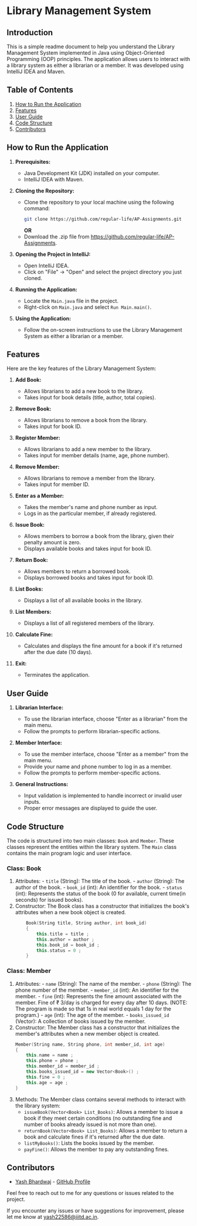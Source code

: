 # Library Management System

## Introduction
This is a simple readme document to help you understand the Library Management System implemented in Java using Object-Oriented Programming (OOP) principles. The application allows users to interact with a library system as either a librarian or a member. It was developed using IntelliJ IDEA and Maven.

## Table of Contents
1. [How to Run the Application](#how-to-run-the-application)
2. [Features](#features)
3. [User Guide](#user-guide)
4. [Code Structure](#code-structure)
5. [Contributors](#contributors)

## How to Run the Application
1. **Prerequisites:**
   - Java Development Kit (JDK) installed on your computer.
   - IntelliJ IDEA with Maven.

2. **Cloning the Repository:**
   - Clone the repository to your local machine using the following command:
     ```bash
     git clone https://github.com/regular-life/AP-Assignments.git
     ```
     **OR**
   - Download the .zip file from https://github.com/regular-life/AP-Assignments.

3. **Opening the Project in IntelliJ:**
   - Open IntelliJ IDEA.
   - Click on "File" -> "Open" and select the project directory you just cloned.

4. **Running the Application:**
   - Locate the `Main.java` file in the project.
   - Right-click on `Main.java` and select `Run Main.main()`.

5. **Using the Application:**
   - Follow the on-screen instructions to use the Library Management System as either a librarian or a member.

## Features
Here are the key features of the Library Management System:

1. **Add Book:**
   - Allows librarians to add a new book to the library.
   - Takes input for book details (title, author, total copies).

2. **Remove Book:**
   - Allows librarians to remove a book from the library.
   - Takes input for book ID.

3. **Register Member:**
   - Allows librarians to add a new member to the library.
   - Takes input for member details (name, age, phone number).

4. **Remove Member:**
   - Allows librarians to remove a member from the library.
   - Takes input for member ID.

5. **Enter as a Member:**
   - Takes the member's name and phone number as input.
   - Logs in as the particular member, if already registered.

6. **Issue Book:**
   - Allows members to borrow a book from the library, given their penalty amount is zero.
   - Displays available books and takes input for book ID.

7. **Return Book:**
   - Allows members to return a borrowed book.
   - Displays borrowed books and takes input for book ID.

8. **List Books:**
   - Displays a list of all available books in the library.

9. **List Members:**
   - Displays a list of all registered members of the library.

10. **Calculate Fine:**
    - Calculates and displays the fine amount for a book if it's returned after the due date (10 days).

11. **Exit:**
    - Terminates the application.


## User Guide
1. **Librarian Interface:**
   - To use the librarian interface, choose "Enter as a librarian" from the main menu.
   - Follow the prompts to perform librarian-specific actions.

2. **Member Interface:**
   - To use the member interface, choose "Enter as a member" from the main menu.
   - Provide your name and phone number to log in as a member.
   - Follow the prompts to perform member-specific actions.

3. **General Instructions:**
   - Input validation is implemented to handle incorrect or invalid user inputs.
   - Proper error messages are displayed to guide the user.

## Code Structure
The code is structured into two main classes: `Book` and `Member`. These classes represent the entities within the library system. The `Main` class contains the main program logic and user interface.

### Class: Book

   1. Attributes:
     - `title` (String): The title of the book.
     - `author` (String): The author of the book.
     - `book_id` (int): An identifier for the book.
     - `status` (int): Represents the status of the book (0 for available, current time(in seconds) for issued books).
  2. Constructor:
     The Book class has a constructor that initializes the book's attributes when a new book object is created.
      ```cpp
          Book(String title, String author, int book_id)
          {
              this.title = title ;
              this.author = author ;
              this.book_id = book_id ;
              this.status = 0 ;
          }
      ```

### Class: Member
  1. Attributes:
    - `name` (String): The name of the member.
    - `phone` (String): The phone number of the member.
    - `member_id` (int): An identifier for the member.
    - `fine` (int): Represents the fine amount associated with the member. Fine of ₹ 3/day is charged for every day after 10 days. (NOTE: The program is made so that 1s in real world equals 1 day for the program.)
    - `age` (int): The age of the member.
    - `books_issued_id` (Vector<Book>): A collection of books issued by the member.
  2. Constructor:
     The Member class has a constructor that initializes the member's attributes when a new member object is created.
     ```cpp
     Member(String name, String phone, int member_id, int age)
     {
         this.name = name ;
         this.phone = phone ;
         this.member_id = member_id ;
         this.books_issued_id = new Vector<Book>() ;
         this.fine = 0 ;
         this.age = age ;
     }
     ```
  3. Methods:
     The Member class contains several methods to interact with the library system:
     - `issueBook(Vector<Book> List_Books)`: Allows a member to issue a book if they meet certain conditions (no outstanding fine and number of books already issued is not more than one).
     - `returnBook(Vector<Book> List_Books)`: Allows a member to return a book and calculate fines if it's returned after the due date.
     - `listMyBooks()`: Lists the books issued by the member.
     - `payFine()`: Allows the member to pay any outstanding fines.


## Contributors
- [Yash Bhardwaj](https://linktr.ee/yash_04) - [GitHub Profile](https://github.com/regular-life)

Feel free to reach out to me for any questions or issues related to the project.

If you encounter any issues or have suggestions for improvement, please let me know at yash22586@iiitd.ac.in.
